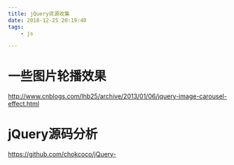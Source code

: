 ```yaml
---
title: jQuery资源收集
date: 2018-12-25 20:19:40
tags:
	- js

---
```




# 一些图片轮播效果

http://www.cnblogs.com/lhb25/archive/2013/01/06/jquery-image-carousel-effect.html



# jQuery源码分析

https://github.com/chokcoco/jQuery-

